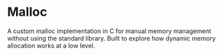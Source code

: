 # Malloc
A custom malloc implementation in C for manual memory management without using the standard library. Built to explore how dynamic memory allocation works at a low level.
